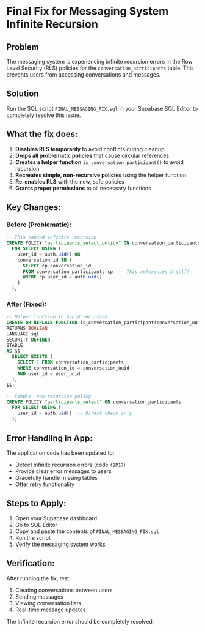 # Final Fix for Messaging System Infinite Recursion

## Problem
The messaging system is experiencing infinite recursion errors in the Row Level Security (RLS) policies for the `conversation_participants` table. This prevents users from accessing conversations and messages.

## Solution
Run the SQL script `FINAL_MESSAGING_FIX.sql` in your Supabase SQL Editor to completely resolve this issue.

## What the fix does:

1. **Disables RLS temporarily** to avoid conflicts during cleanup
2. **Drops all problematic policies** that cause circular references
3. **Creates a helper function** `is_conversation_participant()` to avoid recursion
4. **Recreates simple, non-recursive policies** using the helper function
5. **Re-enables RLS** with the new, safe policies
6. **Grants proper permissions** to all necessary functions

## Key Changes:

### Before (Problematic):
```sql
-- This caused infinite recursion
CREATE POLICY "participants_select_policy" ON conversation_participants
  FOR SELECT USING (
    user_id = auth.uid() OR 
    conversation_id IN (
      SELECT cp.conversation_id 
      FROM conversation_participants cp  -- This references itself!
      WHERE cp.user_id = auth.uid()
    )
  );
```

### After (Fixed):
```sql
-- Helper function to avoid recursion
CREATE OR REPLACE FUNCTION is_conversation_participant(conversation_uuid UUID, user_uuid UUID)
RETURNS BOOLEAN
LANGUAGE sql
SECURITY DEFINER
STABLE
AS $$
  SELECT EXISTS (
    SELECT 1 FROM conversation_participants 
    WHERE conversation_id = conversation_uuid 
    AND user_id = user_uuid
  );
$$;

-- Simple, non-recursive policy
CREATE POLICY "participants_select" ON conversation_participants
  FOR SELECT USING (
    user_id = auth.uid()  -- Direct check only
  );
```

## Error Handling in App:

The application code has been updated to:
- Detect infinite recursion errors (code `42P17`)
- Provide clear error messages to users
- Gracefully handle missing tables
- Offer retry functionality

## Steps to Apply:

1. Open your Supabase dashboard
2. Go to SQL Editor
3. Copy and paste the contents of `FINAL_MESSAGING_FIX.sql`
4. Run the script
5. Verify the messaging system works

## Verification:

After running the fix, test:
1. Creating conversations between users
2. Sending messages
3. Viewing conversation lists
4. Real-time message updates

The infinite recursion error should be completely resolved.